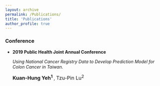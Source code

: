 ```yaml
---
layout: archive
permalink: /Publications/
title: 'Publications'
author_profile: true
---
```

### Conference
* **2019 Public Health Joint Annual Conference** <br>

  *Using National Cancer Registry Data to Develop Prediction Model for Colon Cancer in Taiwan.* 
  
   **<font size="3"> Kuan-Hung Yeh<sup>1</sup> </font>**, <font size="3"> Tzu-Pin Lu<sup>2</sup> </font>
